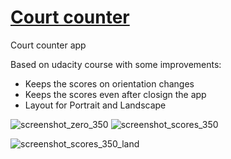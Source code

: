 # [Court counter](https://github.com/unomonteiro/court-counter)
Court counter app

Based on udacity course with some improvements:
- Keeps the scores on orientation changes
- Keeps the scores even after closign the app
- Layout for Portrait and Landscape


![screenshot_zero_350](https://cloud.githubusercontent.com/assets/7604348/15586907/ad825b68-237e-11e6-864c-6e23011fc28b.png) ![screenshot_scores_350](https://cloud.githubusercontent.com/assets/7604348/15586906/ad698002-237e-11e6-815c-90e0a2cfa843.png)

![screenshot_scores_350_land](https://cloud.githubusercontent.com/assets/7604348/15590124/e4665d00-238d-11e6-81de-e57deef2dce5.png)



